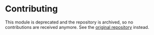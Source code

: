 # Contributing

This module is deprecated and the repository is archived, so no contributions
are received anymore. See the
[original repository](https://github.com/TrySound/postcss-value-parser) instead.
